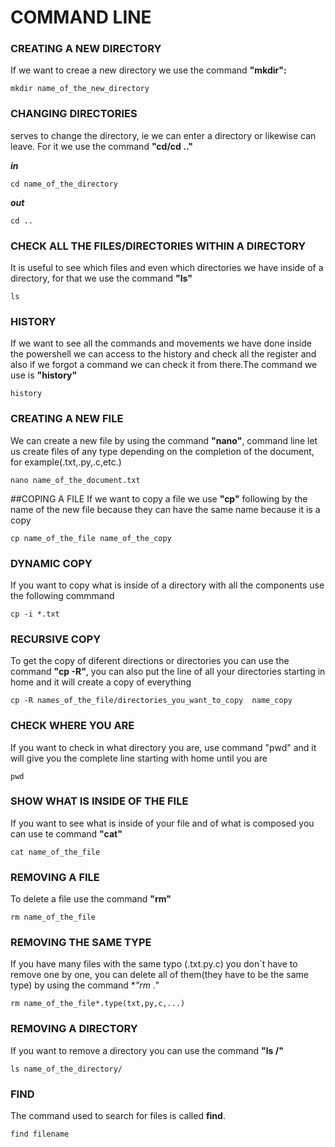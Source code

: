 # COMMAND LINE 

### CREATING A NEW DIRECTORY
If we want to creae a new directory we use the command **"mkdir":**
```
mkdir name_of_the_new_directory
```
### CHANGING DIRECTORIES 
serves to change the directory, ie we can enter a directory or likewise can leave. For it we use the command **"cd/cd .."**

***in***
```
cd name_of_the_directory    
```
***out***
```
cd ..
```
### CHECK ALL THE FILES/DIRECTORIES WITHIN A DIRECTORY
It is useful to see which files and even which directories we have inside of a directory, for that we use the command **"ls"**
```
ls
```
### HISTORY
If we want to see all the commands and movements we have done inside the powershell we can access to the history and check all the register and also if we forgot a command we can check it from there.The command we use is **"history"**
```
history
```
### CREATING A NEW FILE
We can create a new file by using the command **"nano"**, command line let us create files of any type depending on the completion of the document, for example(.txt,.py,.c,etc.)
```
nano name_of_the_document.txt
```
##COPING A FILE 
If we want to copy a file we use **"cp"** following by the name of the new file because they can have the same name because it is a copy
```
cp name_of_the_file name_of_the_copy
```
### DYNAMIC COPY 
If you want to copy what is inside of a directory with all the components use the following commmand
```
cp -i *.txt
```
### RECURSIVE COPY 
To get the copy of diferent directions or directories you can use the command **"cp -R"**, you can also put the line of all your directories starting in home and it will create a copy of everything
```
cp -R names_of_the_file/directories_you_want_to_copy  name_copy
```
### CHECK WHERE YOU ARE 
If you want to check in what directory you are, use command "pwd" and it will give you the complete line starting with home until you are
```
pwd
```
### SHOW WHAT IS INSIDE OF THE FILE
If you want to see what is inside of your file and of what is composed you can use te command **"cat"**
```
cat name_of_the_file
```
### REMOVING A FILE 
To delete a file use the command **"rm"**
```
rm name_of_the_file
```
### REMOVING THE SAME TYPE
If you have many files with the same typo (.txt.py.c) you don`t have to remove one by one, you can delete all of them(they have to be the same type) by using the command **"rm *."**
```
rm name_of_the_file*.type(txt,py,c,...)
```
### REMOVING A DIRECTORY
If you want to remove a directory you can use the command **"ls /"**
```
ls name_of_the_directory/
```
### FIND
The command used to search for files is called **find**.
```
find filename
```
### 

